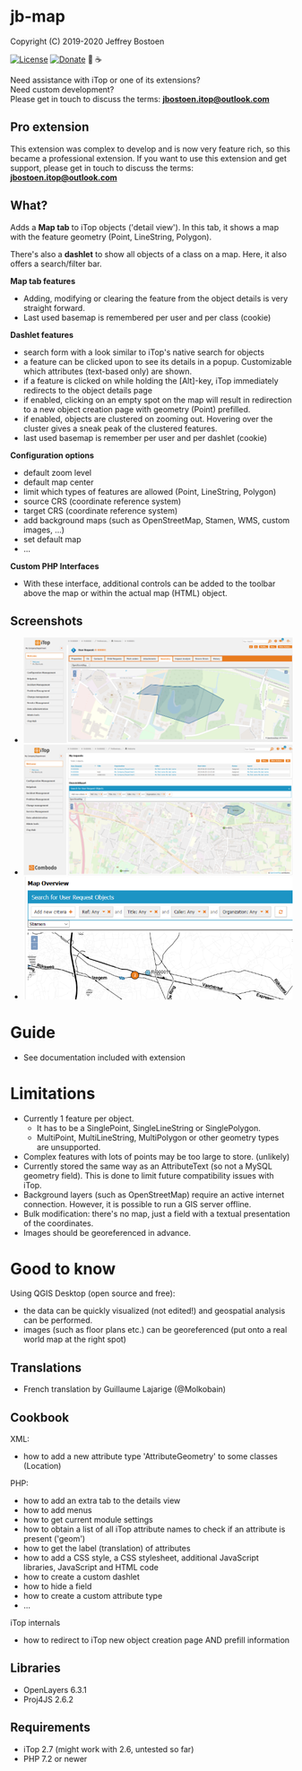 # jb-map
Copyright (C) 2019-2020 Jeffrey Bostoen

[![License](https://img.shields.io/github/license/jbostoen/iTop-custom-extensions)](https://github.com/jbostoen/iTop-custom-extensions/blob/master/license.md)
[![Donate](https://img.shields.io/badge/Donate-PayPal-green.svg)](https://www.paypal.me/jbostoen)
🍻 ☕

Need assistance with iTop or one of its extensions?  
Need custom development?  
Please get in touch to discuss the terms: **jbostoen.itop@outlook.com**

## Pro extension
This extension was complex to develop and is now very feature rich, so this became a professional extension.
If you want to use this extension and get support, please get in touch to discuss the terms: **jbostoen.itop@outlook.com**


## What?
Adds a **Map tab** to iTop objects ('detail view'). In this tab, it shows a map with the feature geometry (Point, LineString, Polygon).

There's also a **dashlet** to show all objects of a class on a map. Here, it also offers a search/filter bar.

**Map tab features**
* Adding, modifying or clearing the feature from the object details is very straight forward.
* Last used basemap is remembered per user and per class (cookie)


**Dashlet features**
* search form with a look similar to iTop's native search for objects
* a feature can be clicked upon to see its details in a popup. Customizable which attributes (text-based only) are shown.
* if a feature is clicked on while holding the [Alt]-key, iTop immediately redirects to the object details page
* if enabled, clicking on an empty spot on the map will result in redirection to a new object creation page with geometry (Point) prefilled.
* if enabled, objects are clustered on zooming out. Hovering over the cluster gives a sneak peak of the clustered features.
* last used basemap is remember per user and per dashlet (cookie)

**Configuration options**
* default zoom level
* default map center
* limit which types of features are allowed (Point, LineString, Polygon)
* source CRS (coordinate reference system)
* target CRS (coordinate reference system)
* add background maps (such as OpenStreetMap, Stamen, WMS, custom images, ...)
* set default map
* ...

**Custom PHP Interfaces**
* With these interface, additional controls can be added to the toolbar above the map or within the actual map (HTML) object.

## Screenshots
* ![Object details](screenshots/20190711_object_details.PNG)
* ![Dashlet](screenshots/20190711_dashlet.PNG)
* ![Clustering and basemap](screenshots/20190824_basemap_and_clustering.PNG)


# Guide
* See documentation included with extension

# Limitations
* Currently 1 feature per object. 
  * It has to be a SinglePoint, SingleLineString or SinglePolygon. 
  * MultiPoint, MultiLineString, MultiPolygon or other geometry types are unsupported.
* Complex features with lots of points may be too large to store. (unlikely)
* Currently stored the same way as an AttributeText (so not a MySQL geometry field). This is done to limit future compatibility issues with iTop.
* Background layers (such as OpenStreetMap) require an active internet connection. However, it is possible to run a GIS server offline.
* Bulk modification: there's no map, just a field with a textual presentation of the coordinates.
* Images should be georeferenced in advance.

# Good to know
Using QGIS Desktop (open source and free):
* the data can be quickly visualized (not edited!) and geospatial analysis can be performed.
* images (such as floor plans etc.) can be georeferenced (put onto a real world map at the right spot)

## Translations
* French translation by Guillaume Lajarige (@Molkobain)


## Cookbook
XML: 
* how to add a new attribute type 'AttributeGeometry' to some classes (Location)

PHP: 
* how to add an extra tab to the details view
* how to add menus
* how to get current module settings
* how to obtain a list of all iTop attribute names to check if an attribute is present ('geom')
* how to get the label (translation) of attributes
* how to add a CSS style, a CSS stylesheet, additional JavaScript libraries, JavaScript and HTML code
* how to create a custom dashlet
* how to hide a field
* how to create a custom attribute type
* ...

iTop internals
* how to redirect to iTop new object creation page AND prefill information

## Libraries
* OpenLayers 6.3.1
* Proj4JS 2.6.2

## Requirements
* iTop 2.7 (might work with 2.6, untested so far)
* PHP 7.2 or newer
